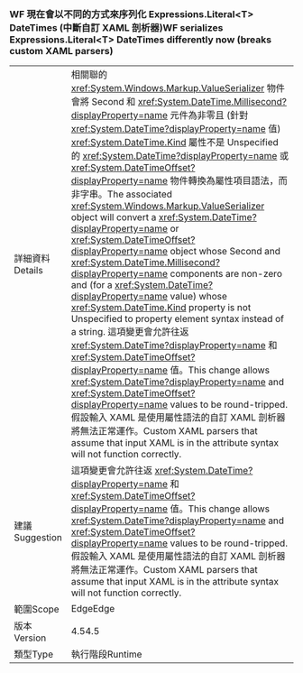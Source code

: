 ### <a name="wf-serializes-expressionsliterallttgt-datetimes-differently-now-breaks-custom-xaml-parsers"></a><span data-ttu-id="80de3-101">WF 現在會以不同的方式來序列化 Expressions.Literal&lt;T&gt; DateTimes (中斷自訂 XAML 剖析器)</span><span class="sxs-lookup"><span data-stu-id="80de3-101">WF serializes Expressions.Literal&lt;T&gt; DateTimes differently now (breaks custom XAML parsers)</span></span>

|   |   |
|---|---|
|<span data-ttu-id="80de3-102">詳細資料</span><span class="sxs-lookup"><span data-stu-id="80de3-102">Details</span></span>|<span data-ttu-id="80de3-103">相關聯的 <xref:System.Windows.Markup.ValueSerializer> 物件會將 Second 和 <xref:System.DateTime.Millisecond?displayProperty=name> 元件為非零且 (針對 <xref:System.DateTime?displayProperty=name> 值) <xref:System.DateTime.Kind> 屬性不是 Unspecified 的 <xref:System.DateTime?displayProperty=name> 或 <xref:System.DateTimeOffset?displayProperty=name> 物件轉換為屬性項目語法，而非字串。</span><span class="sxs-lookup"><span data-stu-id="80de3-103">The associated <xref:System.Windows.Markup.ValueSerializer> object will convert a <xref:System.DateTime?displayProperty=name> or <xref:System.DateTimeOffset?displayProperty=name> object whose Second and <xref:System.DateTime.Millisecond?displayProperty=name> components are non-zero and (for a <xref:System.DateTime?displayProperty=name> value) whose <xref:System.DateTime.Kind> property is not Unspecified to property element syntax instead of a string.</span></span> <span data-ttu-id="80de3-104">這項變更會允許往返 <xref:System.DateTime?displayProperty=name> 和 <xref:System.DateTimeOffset?displayProperty=name> 值。</span><span class="sxs-lookup"><span data-stu-id="80de3-104">This change allows <xref:System.DateTime?displayProperty=name> and <xref:System.DateTimeOffset?displayProperty=name> values to be round-tripped.</span></span> <span data-ttu-id="80de3-105">假設輸入 XAML 是使用屬性語法的自訂 XAML 剖析器將無法正常運作。</span><span class="sxs-lookup"><span data-stu-id="80de3-105">Custom XAML parsers that assume that input XAML is in the attribute syntax will not function correctly.</span></span>|
|<span data-ttu-id="80de3-106">建議</span><span class="sxs-lookup"><span data-stu-id="80de3-106">Suggestion</span></span>|<span data-ttu-id="80de3-107">這項變更會允許往返 <xref:System.DateTime?displayProperty=name> 和 <xref:System.DateTimeOffset?displayProperty=name> 值。</span><span class="sxs-lookup"><span data-stu-id="80de3-107">This change allows <xref:System.DateTime?displayProperty=name> and <xref:System.DateTimeOffset?displayProperty=name> values to be round-tripped.</span></span> <span data-ttu-id="80de3-108">假設輸入 XAML 是使用屬性語法的自訂 XAML 剖析器將無法正常運作。</span><span class="sxs-lookup"><span data-stu-id="80de3-108">Custom XAML parsers that assume that input XAML is in the attribute syntax will not function correctly.</span></span>|
|<span data-ttu-id="80de3-109">範圍</span><span class="sxs-lookup"><span data-stu-id="80de3-109">Scope</span></span>|<span data-ttu-id="80de3-110">Edge</span><span class="sxs-lookup"><span data-stu-id="80de3-110">Edge</span></span>|
|<span data-ttu-id="80de3-111">版本</span><span class="sxs-lookup"><span data-stu-id="80de3-111">Version</span></span>|<span data-ttu-id="80de3-112">4.5</span><span class="sxs-lookup"><span data-stu-id="80de3-112">4.5</span></span>|
|<span data-ttu-id="80de3-113">類型</span><span class="sxs-lookup"><span data-stu-id="80de3-113">Type</span></span>|<span data-ttu-id="80de3-114">執行階段</span><span class="sxs-lookup"><span data-stu-id="80de3-114">Runtime</span></span>|

